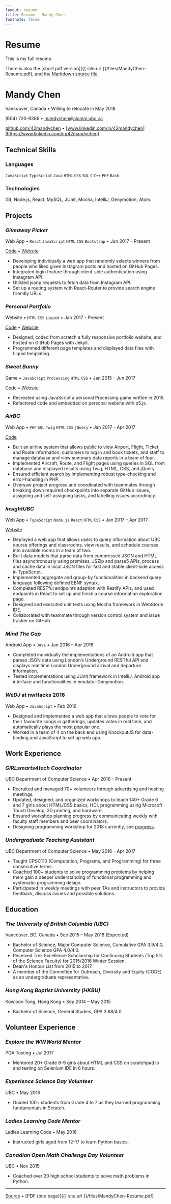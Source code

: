 ```yaml
---
layout: resume
title: Resume - Mandy Chen
footnote: false
---
```

# Resume

This is my full resume.

There is also the [short pdf version]({{ site.url }}/files/MandyChen-Resume.pdf), and the [Markdown source file](https://github.com/42mandychen/42mandychen.github.io/blob/master/resume.md).

# Mandy Chen

Vancouver, Canada • Willing to relocate in May 2018

(604) 720-9386 • [mandychen@alumni.ubc.ca](mailto:mandychen@alumni.ubc.ca)

[github.com/42mandychen](https://github.com/42mandychen) • [www.linkedin.com/in/42mandychen](https://www.linkedin.com/in/42mandychen)

## Technical Skills

### Languages

`JavaScript` `TypeScript` `Java` `HTML` `CSS` `SQL` `C` `C++` `PHP` `Bash`

### Technologies

Git, Node.js, React, MySQL, JUnit, Mocha, IntelliJ, Genymotion, Atom.

## Projects

### *Giveaway Picker*

Web App • `React` `JavaScript` `HTML` `CSS` `Bootstrap` • Jun 2017 – Present

[Code](https://github.com/42mandychen/giveawaypicker) • [Website](http://www.mandychen.me/giveawaypicker/)

- Developing individually a web app that randomly selects winners from people who liked given Instagram posts and hosted on GitHub Pages.
- Integrated login feature through client-side authentication using Instagram API.
- Utilized jsonp requests to fetch data from Instagram API.
- Set up a routing system with React-Router to provide search engine friendly URLs.

### *Personal Portfolio*

Website • `HTML` `CSS` `Liquid` • Jan 2017 - Present

[Code](https://github.com/42mandychen/42mandychen.github.io) • [Website](http://www.mandychen.me)

- Designed, coded from scratch a fully responsive portfolio website, and hosted on GitHub Pages with Jekyll.
- Programmed different page templates and displayed data files with Liquid templating.


### *Sweet Bunny*

Game • `JavaScript` `Processing` `HTML` `CSS` • Jan 2015 - Jun 2017

[Code](https://github.com/42mandychen/sweetbunny) • [Website](http://www.mandychen.me/sweetbunny)

- Recreated using JavaScript a personal Processing game written in 2015.
- Refactored code and embedded on personal website with p5.js.


### *AirBC*

Web App • `PHP` `SQL` `Twig` `HTML` `CSS` `jQuery` • Jan 2017 – Apr 2017

[Code](https://github.com/RhysBower/AirBC)

- Built an airline system that allows public to view Airport, Flight, Ticket, and Route information, customers to log in and book tickets, and staff to manage database and view summary data reports in a team of four.
- Implemented Aircraft, Route, and Flight pages using queries in SQL from database and displayed results using Twig, HTML, CSS, and jQuery.
- Ensured efficient search by implementing robust type-checking and error-handling in PHP.
- Oversaw project progress and coordinated with teammates through breaking down required checkpoints into separate GitHub issues, assigning and self-assigning tasks, and labelling issues accordingly.

### *InsightUBC*

Web App • `TypeScript` `Node.js` `React` `HTML` `CSS` • Jan 2017 – Apr 2017

[Website](https://insightubc-cs.herokuapp.com/)

- Deployed a web app that allows users to query information about UBC course offerings and classrooms, view results, and schedule courses into available rooms in a team of two.
- Built data models that parse data from compressed JSON and HTML files asynchronously using promises, JSZip and parse5 APIs, process and cache data in local JSON files for fast and stable client-side access in TypeScript.
- Implemented aggregate and group-by functionalities in backend query language following defined EBNF syntax.
- Completed RESTful endpoints adaption with Restify APIs, and used endpoints in React to set up and finish a course information exploration page.
- Designed and executed unit tests using Mocha framework in WebStorm IDE.
- Collaborated with teammate through version control system and issue tracker on GitHub.

### *Mind The Gap*

Android App • `Java` • Jan 2016 – Apr 2016

- Completed individually the implementations of an Android app that parses JSON data using London’s Underground RESTful API and displays real time London Underground arrival and departure information.
- Tested implementations using JUnit framework in IntelliJ, Android app interface and functionalities in emulator Genymotion.

### *WeDJ* at nwHacks 2016

Web App • `JavaScript`  • Feb 2016

- Designed and implemented a web app that allows people to vote for their favourite songs in gatherings, updates votes in real time, and automatically plays the most popular one.
- Worked in a team of 4 on the back end using KnockoutJS for data-binding and JavaScript to set up web app.

## Work Experience

### *GIRLsmarts4tech Coordinator*

UBC Department of Computer Science • Apr 2016 – Present

- Recruited and managed 70+ volunteers through advertising and hosting meetings.
- Updated, designed, and organized workshops to teach 140+ Grade 6 and 7 girls about HTML/CSS basics, HCI, programming using Microsoft Touch Develop, 3D printing, and hardware.
- Ensured workshop planning progress by communicating weekly with faculty staff members and peer coordinators.
- Designing programming workshop for 2018 currently, see [progress](https://github.com/42mandychen/teach-kids-to-code).

### *Undergraduate Teaching Assistant*

UBC Department of Computer Science •	May 2016 – Apr 2017

- Taught CPSC110 (Computation, Programs, and Programming) for three consecutive terms.
- Coached 100+ students to solve programming problems by helping them gain a deeper understanding of functional programming and systematic programming design.
- Participated in weekly meetings with peer TAs and instructors to provide feedback, discuss issues and possible solutions.

## Education

### *The University of British Columbia (UBC)*

Vancouver, BC, Canada • Sep 2015 – May 2018 (Expected)

- Bachelor of Science, Major Computer Science, Cumulative GPA 3.9/4.0, Computer Science GPA 4.0/4.0.
- Received Trek Excellence Scholarship for Continuing Students (Top 5% of the Science Faculty) for 2015/2016 Winter Session.
- Dean's Honour List from 2015 to 2017.
- A member of the Committee for Outreach, Diversity and Equity (CODE) as an undergraduate representative.

### *Hong Kong Baptist University (HKBU)*

Kowloon Tong, Hong Kong • Sep 2014 – May 2015

- Bachelor of Science, General Studies, GPA 3.68/4.0.

## Volunteer Experience

### *Explore the WWWorld Mentor*

PQA Testing • Jul 2017

- Mentored 20+ Grade 8-9 girls about HTML and CSS on scratchpad.io and testing on Selenium IDE in 6 hours.

### *Experience Science Day Volunteer*

UBC • May 2016

- Guided 100+ students from Grade 4 to 7 as they learned programming fundamentals in Scratch.

### *Ladies Learning Code Mentor*

Ladies Learning Code • May 2016

- Instructed girls aged from 12-17 to learn Python basics.

### *Canadian Open Math Challenge Day Volunteer*

UBC • Nov 2015

- Coached over 20 high school students to solve math problems in Python.

---
[Source](https://github.com/42mandychen/42mandychen.github.io/blob/master/resume.md) • [PDF (one page)]({{ site.url }}/files/MandyChen-Resume.pdf)
